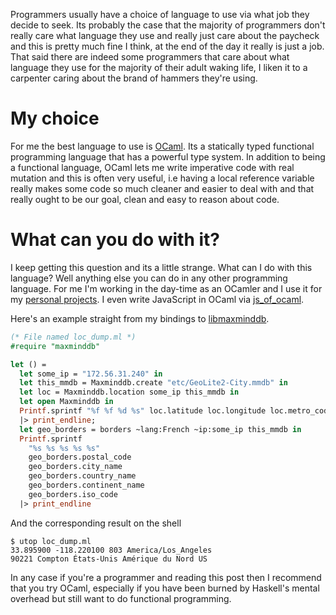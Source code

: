 Programmers usually have a choice of language to use via what job they
decide to seek. Its probably the case that the majority of programmers
don't really care what language they use and really just care about
the paycheck and this is pretty much fine I think, at the end of the
day it really is just a job. That said there are indeed some
programmers that care about what language they use for the majority of
their adult waking life, I liken it to a carpenter caring about the
brand of hammers they're using.

# My choice

For me the best language to use is [OCaml](http://ocaml.org). Its a statically typed
functional programming language that has a powerful type system. In
addition to being a functional language, OCaml lets me write
imperative code with real mutation and this is often very useful, i.e
having a local reference variable really makes some code so much
cleaner and easier to deal with and that really ought to be our goal,
clean and easy to reason about code.

# What can you do with it?

I keep getting this question and its a little strange. What can I do
with this language? Well anything else you can do in any other
programming language. For me I'm working in the day-time as an OCamler
and I use it for my [personal projects](https://github.com/fxfactorial). I even write JavaScript in
OCaml via [js\_of\_ocaml](http://ocsigen.org/js_of_ocaml/).

Here's an example straight from my bindings to [libmaxminddb](https://github.com/maxmind/libmaxminddb).

```ocaml
(* File named loc_dump.ml *)
#require "maxminddb"

let () =
  let some_ip = "172.56.31.240" in
  let this_mmdb = Maxminddb.create "etc/GeoLite2-City.mmdb" in
  let loc = Maxminddb.location some_ip this_mmdb in
  let open Maxminddb in
  Printf.sprintf "%f %f %d %s" loc.latitude loc.longitude loc.metro_code loc.time_zone
  |> print_endline;
  let geo_borders = borders ~lang:French ~ip:some_ip this_mmdb in
  Printf.sprintf
    "%s %s %s %s %s"
    geo_borders.postal_code
    geo_borders.city_name
    geo_borders.country_name
    geo_borders.continent_name
    geo_borders.iso_code
  |> print_endline
```

And the corresponding result on the shell

```shell
$ utop loc_dump.ml
33.895900 -118.220100 803 America/Los_Angeles
90221 Compton États-Unis Amérique du Nord US
```

In any case if you're a programmer and reading this post then I
recommend that you try OCaml, especially if you have been burned by
Haskell's mental overhead but still want to do functional programming.
